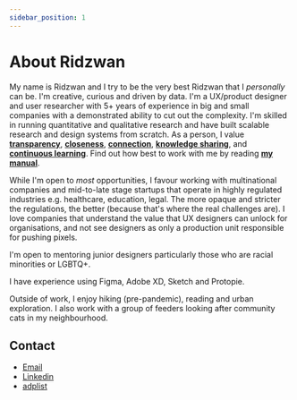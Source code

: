 ```yaml
---
sidebar_position: 1
---
```


# About Ridzwan

My name is Ridzwan and I try to be the very best Ridzwan that I _personally_ can be. I'm creative, curious and driven by data. I'm a UX/product designer and user researcher with 5+ years of experience in big and small companies with a demonstrated ability to cut out the complexity. I'm skilled in running quantitative and qualitative research and have built scalable research and design systems from scratch. As a person, I value **[transparency](my-values.md#transparency)**, **[closeness](my-values.md#closeness)**, **[connection](my-values.md#connection)**, **[knowledge sharing](my-values.md#knowledge-sharing)**, and [**continuous learning**](my-values.md#continuous-learning). Find out how best to work with me by reading **[my manual](my-manual.md)**.

While I'm open to _most_ opportunities, I favour working with multinational companies and mid-to-late stage startups that operate in highly regulated industries e.g. healthcare, education, legal. The more opaque and stricter the regulations, the better (because that's where the real challenges are). I love companies that understand the value that UX designers can unlock for organisations, and not see designers as only a production unit responsible for pushing pixels.

I'm open to mentoring junior designers particularly those who are racial minorities or LGBTQ+.

I have experience using Figma, Adobe XD, Sketch and Protopie.

Outside of work, I enjoy hiking (pre-pandemic), reading and urban exploration. I also work with a group of feeders looking after community cats in my neighbourhood.

## Contact

* [Email](mailto:rdzwn.hrn@gmail.com) 
* [Linkedin](https://www.linkedin.com/in/ridzwanharon/)
* [adplist](https://adplist.org/members/ridzwan)
